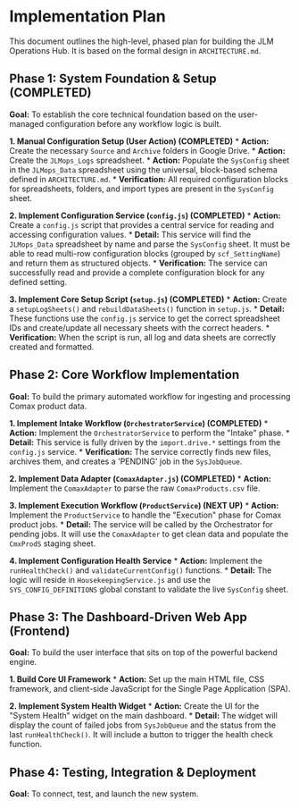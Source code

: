 # Implementation Plan

This document outlines the high-level, phased plan for building the JLM Operations Hub. It is based on the formal design in `ARCHITECTURE.md`.

## Phase 1: System Foundation & Setup (COMPLETED)

**Goal:** To establish the core technical foundation based on the user-managed configuration before any workflow logic is built.

**1. Manual Configuration Setup (User Action) (COMPLETED)**
    *   **Action:** Create the necessary `Source` and `Archive` folders in Google Drive.
    *   **Action:** Create the `JLMops_Logs` spreadsheet.
    *   **Action:** Populate the `SysConfig` sheet in the `JLMops_Data` spreadsheet using the universal, block-based schema defined in `ARCHITECTURE.md`.
    *   **Verification:** All required configuration blocks for spreadsheets, folders, and import types are present in the `SysConfig` sheet.

**2. Implement Configuration Service (`config.js`) (COMPLETED)**
    *   **Action:** Create a `config.js` script that provides a central service for reading and accessing configuration values.
    *   **Detail:** This service will find the `JLMops_Data` spreadsheet by name and parse the `SysConfig` sheet. It must be able to read multi-row configuration blocks (grouped by `scf_SettingName`) and return them as structured objects.
    *   **Verification:** The service can successfully read and provide a complete configuration block for any defined setting.

**3. Implement Core Setup Script (`setup.js`) (COMPLETED)**
    *   **Action:** Create a `setupLogSheets()` and `rebuildDataSheets()` function in `setup.js`.
    *   **Detail:** These functions use the `config.js` service to get the correct spreadsheet IDs and create/update all necessary sheets with the correct headers.
    *   **Verification:** When the script is run, all log and data sheets are correctly created and formatted.

## Phase 2: Core Workflow Implementation

**Goal:** To build the primary automated workflow for ingesting and processing Comax product data.

**1. Implement Intake Workflow (`OrchestratorService`) (COMPLETED)**
    *   **Action:** Implement the `OrchestratorService` to perform the "Intake" phase.
    *   **Detail:** This service is fully driven by the `import.drive.*` settings from the `config.js` service.
    *   **Verification:** The service correctly finds new files, archives them, and creates a 'PENDING' job in the `SysJobQueue`.

**2. Implement Data Adapter (`ComaxAdapter.js`) (COMPLETED)**
    *   **Action:** Implement the `ComaxAdapter` to parse the raw `ComaxProducts.csv` file.

**3. Implement Execution Workflow (`ProductService`) (NEXT UP)**
    *   **Action:** Implement the `ProductService` to handle the "Execution" phase for Comax product jobs.
    *   **Detail:** The service will be called by the Orchestrator for pending jobs. It will use the `ComaxAdapter` to get clean data and populate the `CmxProdS` staging sheet.

**4. Implement Configuration Health Service**
    *   **Action:** Implement the `runHealthCheck()` and `validateCurrentConfig()` functions.
    *   **Detail:** The logic will reside in `HousekeepingService.js` and use the `SYS_CONFIG_DEFINITIONS` global constant to validate the live `SysConfig` sheet.

## Phase 3: The Dashboard-Driven Web App (Frontend)

**Goal:** To build the user interface that sits on top of the powerful backend engine.

**1. Build Core UI Framework**
    *   **Action:** Set up the main HTML file, CSS framework, and client-side JavaScript for the Single Page Application (SPA).

**2. Implement System Health Widget**
    *   **Action:** Create the UI for the "System Health" widget on the main dashboard.
    *   **Detail:** The widget will display the count of failed jobs from `SysJobQueue` and the status from the last `runHealthCheck()`. It will include a button to trigger the health check function.

## Phase 4: Testing, Integration & Deployment

**Goal:** To connect, test, and launch the new system.
